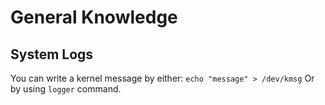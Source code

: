# General Knowledge

## System Logs

You can write a kernel message by either:
`echo "message" > /dev/kmsg`
Or by using `logger` command.
